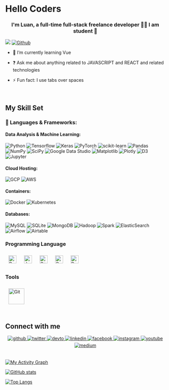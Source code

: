 
# Hello Coders

### <div align="center">I'm Luan, a full-time full-stack freelance developer 👨‍💻 I am student 🚀</div>  
  
![](https://visitor-badge.laobi.icu/badge?page_id=s3822042.CharalambosIoannou)
[![Github](https://img.shields.io/github/followers/s3822042?label=Follow&style=social)](https://github.com/s3822042)


- 🌱 I’m currently learning Vue
  

- ❓ Ask me about anything related to JAVASCRIPT and REACT and related technologies  
  

- ⚡ Fun fact: I use tabs over spaces  
  

<br/>  


## My Skill Set

### 🔨 Languages & Frameworks:

#### Data Analysis & Machine Learning:
![Python](https://img.shields.io/badge/Python-14354C.svg?style=flat-square&logo=python&logoColor=white)
![Tensorflow](https://img.shields.io/badge/-Tensorflow-%23FF6F00?style=flat-square&logo=tensorflow&logoColor=white)
![Keras](https://img.shields.io/badge/Keras%20-%23D00000.svg?style=flat-square&logo=Keras&logoColor=white)
![PyTorch](https://img.shields.io/badge/Pytorch%20-ef4b28.svg?style=flat-square&logo=Pytorch&logoColor=white)
![scikit-learn](https://img.shields.io/badge/scikit--learn-3191c3.svg?style=flat-square&logo=scikit-learn&logoColor=white)
![Pandas](https://img.shields.io/badge/pandas-%23150458.svg?style=flat-square&logo=pandas&logoColor=white)
![NumPy](https://img.shields.io/badge/numpy-%23013243.svg?style=flat-square&logo=numpy&logoColor=white)
![SciPy](https://img.shields.io/badge/SciPy-%230C55A5.svg?style=flat-square&logo=scipy&logoColor=%white)
![Google Data Studio](https://img.shields.io/badge/Google_Data_Studio-3366d0?style=flat-square&logo=google-data-studio&logoColor=white)
![Matplotlib](https://img.shields.io/badge/Matplotlib-11557c.svg?style=flat-square&logo=Matplotlib&logoColor=white)
![Plotly](https://img.shields.io/badge/Plotly-%233F4F75.svg?style=flat-square&logo=plotly&logoColor=white)
![D3](https://img.shields.io/badge/-D3.js-f89d43?style=flat-square&logo=d3.js&logoColor=white)
![Jupyter](https://img.shields.io/badge/-jupyter_notebook-%23f37626.svg?style=flat-square&logo=jupyter&logoColor=white)

#### Cloud Hosting:
![GCP](https://img.shields.io/badge/-Google_Cloud_Platform-1a73e8?style=flat-square&logo=google-cloud&logoColor=white)
![AWS](https://img.shields.io/badge/-Amazon_Web_Services-f29100?style=flat-square&logo=amazonaws&logoColor=white)

#### Containers:
![Docker](https://img.shields.io/badge/-Docker-46a2f1?style=flat-square&logo=docker&logoColor=white)
![Kubernetes](https://img.shields.io/badge/-Kubernetes-326ce5?style=flat-square&logo=kubernetes&logoColor=white)

#### Databases:
![MySQL](https://img.shields.io/badge/-MySQL-F29111?style=flat-square&logo=MySQL&logoColor=white)
![SQLite](https://img.shields.io/badge/SQLite-07405e.svg?logo=sqlite&logoColor=white)
![MongoDB](https://img.shields.io/badge/MongoDB-4ea94b.svg?style=flat-square&logo=mongodb&logoColor=white)
![Hadoop](https://img.shields.io/badge/Hadoop-f7f700.svg?style=flat-square&logo=hadoop&logoColor=white)
![Spark](https://img.shields.io/badge/Spark-db571b.svg?style=flat-square&logo=apachespark&logoColor=white)
![ElasticSearch](https://img.shields.io/badge/-ElasticSearch-005571?style=flat-square&logo=elasticsearch)
![Airflow](https://img.shields.io/badge/Airflow-017CEE?style=flat-square&logo=Apache%20Airflow&logoColor=white)
![Airtable](https://img.shields.io/badge/Airtable-18BFFF?style=flat-square&logo=Airtable&logoColor=white)

### Programming Language  
<div>  
<img style="margin: 10px" src="https://profilinator.rishav.dev/skills-assets/python-original.svg" alt="Python" height="25" />  
<img style="margin: 10px" src="https://profilinator.rishav.dev/skills-assets/java-original-wordmark.svg" alt="Java" height="25" />  
<img style="margin: 10px" src="https://profilinator.rishav.dev/skills-assets/cplusplus-original.svg" alt="C++" height="25" />  
<img style="margin: 10px" src="https://profilinator.rishav.dev/skills-assets/c-original.svg" alt="C" height="25" />  
<img style="margin: 10px" src="https://profilinator.rishav.dev/skills-assets/r.svg" alt="R" height="25" />  
</div>  



### Tools  
<div>
<img style="margin: 10px" src="https://profilinator.rishav.dev/skills-assets/git-scm-icon.svg" alt="Git" height="50" />  
</div>  

<br/>  


## Connect with me  
<div align="center">
<a href="https://github.com/s3822042" target="_blank">
<img src=https://img.shields.io/badge/github-%2324292e.svg?&style=for-the-badge&logo=github&logoColor=white alt=github style="margin-bottom: 5px;" />
</a>
<a href="https://twitter.com/luanvothanh__" target="_blank">
<img src=https://img.shields.io/badge/twitter-%2300acee.svg?&style=for-the-badge&logo=twitter&logoColor=white alt=twitter style="margin-bottom: 5px;" />
</a>
<a href="" target="_blank">
<img src=https://img.shields.io/badge/dev.to-%2308090A.svg?&style=for-the-badge&logo=dev.to&logoColor=white alt=devto style="margin-bottom: 5px;" />
</a>
<a href="https://linkedin.com/in/vo-thanh-luan/" target="_blank">
<img src=https://img.shields.io/badge/linkedin-%231E77B5.svg?&style=for-the-badge&logo=linkedin&logoColor=white alt=linkedin style="margin-bottom: 5px;" />
</a>
<a href="https://www.facebook.com/profile.php?id=100008659242682" target="_blank">
<img src=https://img.shields.io/badge/facebook-%232E87FB.svg?&style=for-the-badge&logo=facebook&logoColor=white alt=facebook style="margin-bottom: 5px;" />
</a>
<a href="https://www.instagram.com/paulluanvothanh/" target="_blank">
<img src=https://img.shields.io/badge/instagram-%23000000.svg?&style=for-the-badge&logo=instagram&logoColor=white alt=instagram style="margin-bottom: 5px;" />
</a>
<a href="" target="_blank">
<img src=https://img.shields.io/badge/youtube-%23EE4831.svg?&style=for-the-badge&logo=youtube&logoColor=white alt=youtube style="margin-bottom: 5px;" />
</a>
<a href="" target="_blank">
<img src=https://img.shields.io/badge/medium-%23292929.svg?&style=for-the-badge&logo=medium&logoColor=white alt=medium style="margin-bottom: 5px;" />
</a>  
</div>  

<br/>    


  <a href="https://github.com/s3822042/github-readme-activity-graph"><img alt="My Activity Graph" src="https://github-readme-activity-graph.cyclic.app/graph/?username=s3822042&bg_color=1F222E&color=F8D866&line=F85D7F&point=FFFFFF&hide_border=true" /></a>

[![GitHub stats](https://github-readme-stats.vercel.app/api?username=s3822042&include_all_commits=true&show_icons=true&custom_title=GitHub+Stats&bg_color=30,0b525b,144552,1b3a4b,212f45&title_color=fff&text_color=fff&icon_color=fff)](https://github.com/s3822042)
 
 [![Top Langs](https://github-readme-stats.vercel.app/api/top-langs/?username=s3822042&layout=compact&show_icons=true&bg_color=30,0b525b,144552,1b3a4b,212f45&title_color=fff&text_color=fff&icon_color=fff)](https://github.com/s3822042)
